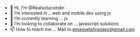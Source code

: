 - 👋 Hi, I’m @Realsolucoesbr
- 👀 I’m interested in ...web and mobile dev using js
- 🌱 I’m currently learning ... js
- 💞️ I’m looking to collaborate on ... javascript solutions
- 📫 How to reach me ... Mail to emanuelsilvanasc@gmail.com

<!---
Realsolucoesbr/Realsolucoesbr is a ✨ special ✨ repository because its `README.md` (this file) appears on your GitHub profile.
You can click the Preview link to take a look at your changes.
--->
